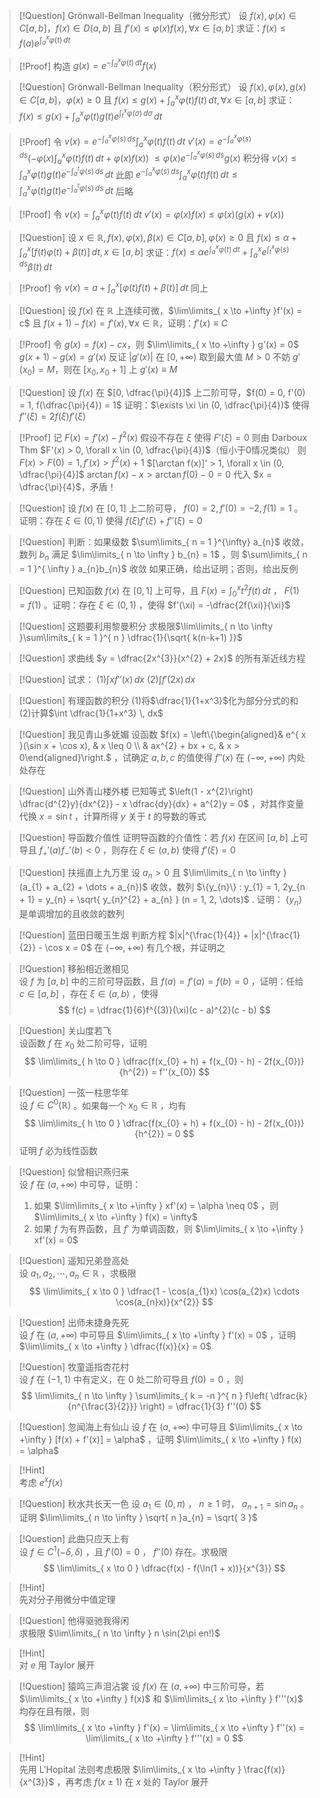 > [!Question] Grönwall-Bellman Inequality（微分形式）
> 设 $f(x), \varphi(x) \in C[a, b]$，$f(x) \in D(a, b)$ 且 $f'(x) \leq \varphi(x)f(x), \forall x \in [a, b]$
> 求证：$f(x) \leq f(a)e^{ \int_{ a }^{x} \varphi(t) \, dt }$

> [!Proof]
> 构造 $g(x) = e^{ -\int_{a}^{x} \varphi(t) \, dt }f(x)$

> [!Question] Grönwall-Bellman Inequality（积分形式）
> 设 $f(x), \varphi(x), g(x) \in C[a, b]$，$\varphi(x) \geq 0$ 且 $f(x) \leq g(x) + \int_{a}^{x} \varphi(t)f(t) \, dt, \forall x \in [a, b]$
> 求证：$f(x) \leq g(x) + \int_{a}^{x} \varphi(t)g(t)e^{ \int_{t}^{x} \varphi(\sigma) \, d\sigma } \, dt$

> [!Proof]
> 令 $v(x) = e^{ -\int_{a}^{x} \varphi(s) \, ds } \int_{a}^{x} \varphi(t)f(t) \, dt$
> $v'(x) = e^{ -\int_{a}^{x} \varphi(s) \, ds } (-\varphi(x)\int_{a}^{x} \varphi(t)f(t) \, dt + \varphi(x)f(x))$
> $\leq \varphi(x) e^{ -\int_{a}^{x} \varphi(s) \, ds } g(x)$
> 积分得
> $v(x) \leq \int_{a}^{x} \varphi(t) g(t) e^{ -\int_{a}^{t} \varphi(s) \, ds } \, dt$
> 此即
> $e^{ -\int_{a}^{x} \varphi(s) \, ds } \int_{a}^{x} \varphi(t)f(t) \, dt \leq \int_{a}^{x} \varphi(t) g(t) e^{ -\int_{a}^{t} \varphi(s) \, ds } \, dt$
> 后略

> [!Proof]
> 令 $v(x) = \int_{a}^{x} \varphi(t)f(t) \, dt$
> $v'(x) = \varphi(x)f(x) \leq \varphi(x)(g(x) + v(x))$

> [!Question]
> 设 $x \in \mathbb{R}, f(x),\varphi(x),\beta(x) \in C[a, b], \varphi(x) \geq 0$ 且 $f(x) \leq \alpha + \int_{a}^{x} [f(t)\varphi(t) + \beta(t)] \, dt, x \in [a, b]$
> 求证：$f(x) \leq \alpha e^{ \int_{a}^{x} \varphi(t) \, dt } + \int_{a}^{x} e^{ \int_{t}^{x} \varphi(s) \, ds } \beta(t) \, dt$

> [!Proof]
> 令 $v(x) = a + \int_{a}^{x} [\varphi(t)f(t) + \beta(t)] \, dt$
> 同上

> [!Question]
> 设 $f(x)$ 在 $\mathbb{R}$ 上连续可微，$\lim\limits_{ x \to +\infty }f'(x) = c$ 且 $f(x + 1) - f(x) = f'(x), \forall x \in \mathbb{R}$，证明：$f'(x) \equiv C$

> [!Proof]
> 令 $g(x) = f(x) - cx$，则 $\lim\limits_{ x \to +\infty } g'(x) = 0$
> $g(x + 1) - g(x) = g'(x)$
> 反证
> $|g'(x)|$ 在 $[0, +\infty)$ 取到最大值 $M > 0$
> 不妨 $g'(x_{0}) = M$，则在 $[x_{0}, x_{0} + 1]$ 上 $g'(x) \equiv M$

> [!Question]
> 设 $f(x)$ 在 $[0, \dfrac{\pi}{4}]$ 上二阶可导，$f(0) = 0, f'(0) = 1, f(\dfrac{\pi}{4}) = 1$
> 证明：$\exists \xi \in (0, \dfrac{\pi}{4})$ 使得 $f''(\xi) = 2f(\xi)f'(\xi)$

> [!Proof]
> 记 $F(x) = f'(x) - f^{2}(x)$
> 假设不存在 $\xi$ 使得 $F'(\xi) = 0$
> 则由 Darboux Thm $F'(x) > 0, \forall x \in (0, \dfrac{\pi}{4})$（恒小于0情况类似）
> 则 $F(x) > F(0) = 1, f'(x) > f^{2}(x) + 1$
> $[\arctan f(x)]' > 1, \forall x \in (0, \dfrac{\pi}{4}]$
> $\arctan f(x) - x > \arctan f(0) - 0 = 0$
> 代入 $x = \dfrac{\pi}{4}$，矛盾！

> [!Question]
> 设 $f(x)$ 在 $[0, 1]$ 上二阶可导， $f(0) = 2, f'(0) = -2, f(1) = 1$ 。证明：存在 $\xi \in (0, 1)$ 使得 $f(\xi)f'(\xi) + f''(\xi) = 0$

> [!Question]
> 判断：如果级数 $\sum\limits_{ n = 1 }^{\infty} a_{n}$ 收敛，数列 $b_{n}$ 满足 $\lim\limits_{ n \to \infty } b_{n} = 1$ ，则 $\sum\limits_{ n = 1 }^{ \infty } a_{n}b_{n}$ 收敛
> 如果正确，给出证明；否则，给出反例

> [!Question]
> 已知函数 $f(x)$ 在 $[0, 1]$ 上可导，且 $F(x) = \int_{0}^{x} t^{2}f(t) \, dt$ ， $F(1) = f(1)$ 。证明：存在 $\xi \in (0, 1)$ ，使得 $f'(\xi) = -\dfrac{2f(\xi)}{\xi}$

>[!Question]
>这题要利用黎曼积分
>求极限$\lim\limits_{ n \to \infty }\sum\limits_{ k = 1 }^{ n } \dfrac{1}{\sqrt{ k(n-k+1) }}$

> [!Question]
> 求曲线 $y = \dfrac{2x^{3}}{x^{2} + 2x}$ 的所有渐近线方程

>[!Question]
>试求：
>(1)$\int  xf''(x) \, dx$
>(2)$\int  f'(2x) \, dx$

>[!Question]
>有理函数的积分
>(1)将$\dfrac{1}{1+x^3}$化为部分分式的和
>(2)计算$\int \dfrac{1}{1+x^3} \, dx$

> [!Question] 我见青山多妩媚
> 设函数  $f(x) = \left\{\begin{aligned}& e^{ x }(\sin x + \cos x), & x \leq 0 \\ & ax^{2} + bx + c, & x > 0\end{aligned}\right.$ ，试确定 $a, b, c$ 的值使得 $f''(x)$ 在 $(-\infty, +\infty)$ 内处处存在

> [!Question] 山外青山楼外楼
> 已知等式 $\left(1 - x^{2}\right) \dfrac{d^{2}y}{dx^{2}} - x \dfrac{dy}{dx} + a^{2}y = 0$ ，对其作变量代换 $x = \sin t$ ，计算所得 $y$ 关于 $t$ 的导数的等式

> [!Question] 导函数介值性
> 证明导函数的介值性：若 $f(x)$ 在区间 $[a, b]$ 上可导且 $f_{+}'(a)f_{-}'(b) < 0$ ，则存在 $\xi \in (a, b)$ 使得 $f'(\xi) = 0$

> [!Question] 扶摇直上九万里
> 设 $a_{n} > 0$ 且 $\lim\limits_{ n \to \infty }(a_{1} + a_{2} + \dots + a_{n})$ 收敛，数列 $\{y_{n}\} : y_{1} = 1, 2y_{n + 1} = y_{n} + \sqrt{ y_{n}^{2} + a_{n} } (n = 1, 2, \dots)$ .
> 证明： $\{y_{n}\}$ 是单调增加的且收敛的数列

> [!Question] 蓝田日暖玉生烟
> 判断方程 $|x|^{\frac{1}{4}} + |x|^{\frac{1}{2}} - \cos x = 0$ 在 $(-\infty, +\infty)$ 有几个根，并证明之

> [!Question] 移船相近邀相见  
> 设 $f$ 为 $[a, b]$ 中的三阶可导函数，且 $f(a) = f'(a) = f(b) = 0$ ，证明：任给 $c \in [a, b]$ ，存在 $\xi \in (a, b)$ ，使得  
> $$
f(c) = \dfrac{1}{6}f^{(3)}(\xi)(c - a)^{2}(c - b)
$$

> [!Question] 关山度若飞  
> 设函数 $f$ 在 $x_{0}$ 处二阶可导，证明  
> $$
\lim\limits_{ h \to 0 } \dfrac{f(x_{0} + h) + f(x_{0} - h) - 2f(x_{0})}{h^{2}} = f''(x_{0})
$$

> [!Question] 一弦一柱思华年  
> 设 $f \in C^{0}(\mathbb{R})$ 。如果每一个 $x_{0} \in \mathbb{R}$ ，均有  
> $$
 \lim\limits_{ h \to 0 } \dfrac{f(x_{0} + h) + f(x_{0} - h) - 2f(x_{0})}{h^{2}} = 0
> $$
> 证明 $f$ 必为线性函数

> [!Question] 似曾相识燕归来  
> 设 $f$ 在 $(a, +\infty)$ 中可导，证明：
> 1. 如果 $\lim\limits_{ x \to +\infty } xf'(x) = \alpha \neq 0$ ，则 $\lim\limits_{ x \to +\infty } f(x) = \infty$
> 2. 如果 $f$ 为有界函数，且 $f'$ 为单调函数，则 $\lim\limits_{ x \to +\infty } xf'(x) = 0$

> [!Question] 遥知兄弟登高处  
> 设 $a_{1}, a_{2}, \cdots, a_{n} \in \mathbb{R}$ ，求极限  
> $$  
\lim\limits_{ x \to 0 } \dfrac{1 - \cos(a_{1}x) \cos(a_{2}x) \cdots \cos(a_{n}x)}{x^{2}}  
$$

> [!Question] 出师未捷身先死  
> 设 $f$ 在 $(a, +\infty)$ 中可导且 $\lim\limits_{ x \to +\infty } f'(x) = 0$ ，证明 $\lim\limits_{ x \to +\infty } \dfrac{f(x)}{x} = 0$

> [!Question] 牧童遥指杏花村  
> 设 $f$ 在 $(-1, 1)$ 中有定义，在 $0$ 处二阶可导且 $f(0) = 0$ ，则  
> $$  
\lim\limits_{ n \to \infty } \sum\limits_{ k = -n }^{ n } f\left( \dfrac{k}{n^{\frac{3}{2}}} \right) = \dfrac{1}{3} f''(0)  
$$

> [!Question] 忽闻海上有仙山
> 设 $f$ 在 $(a, +\infty)$ 中可导且 $\lim\limits_{ x \to +\infty } [f(x) + f'(x)] = \alpha$ ，证明 $\lim\limits_{ x \to +\infty } f(x) = \alpha$

> [!Hint]  
> 考虑 $e^{ x }f(x)$

> [!Question] 秋水共长天一色
> 设 $a_{1} \in (0, \pi)$ ， $n \geq 1$ 时， $a_{n + 1} = \sin a_{n}$ 。证明 $\lim\limits_{ n \to \infty } \sqrt{ n }a_{n} = \sqrt{ 3 }$

> [!Question] 此曲只应天上有  
> 设 $f \in C^{1}(-\delta, \delta)$ ，且 $f'(0) = 0$ ， $f''(0)$ 存在。求极限
> $$  
\lim\limits_{ x \to 0 } \dfrac{f(x) - f(\ln(1 + x))}{x^{3}}  
$$

> [!Hint]  
> 先对分子用微分中值定理



> [!Question] 他得驱驰我得闲  
> 求极限 $\lim\limits_{ n \to \infty } n \sin(2\pi en!)$

> [!Hint]  
> 对 $e$ 用 Taylor 展开




> [!Question] 猿鸣三声泪沾裳
> 设 $f(x)$ 在 $(a, +\infty)$ 中三阶可导，若 $\lim\limits_{ x \to +\infty } f(x)$ 和 $\lim\limits_{ x \to +\infty } f'''(x)$ 均存在且有限，则
> $$
\lim\limits_{ x \to +\infty } f'(x) = \lim\limits_{ x \to +\infty } f''(x) = \lim\limits_{ x \to +\infty } f'''(x) = 0 
$$

> [!Hint]  
> 先用 L'Hopital 法则考虑极限 $\lim\limits_{ x \to +\infty } \frac{f(x)}{x^{3}}$ ，再考虑 $f(x \pm 1)$ 在 $x$ 处的 Taylor 展开



